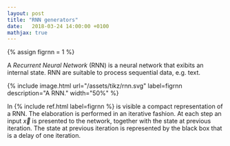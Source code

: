 ```yaml
---
layout: post
title: "RNN generators"
date:   2018-03-24 14:00:00 +0100
mathjax: true
---
```

{% assign figrnn = 1 %}

A *Recurrent Neural Network* (RNN) is a neural network that exibits an internal state. RNN are suitable to process sequential data, e.g. text.

{% include image.html url="/assets/tikz/rnn.svg" label=figrnn description="A RNN." width="50%" %}

In {% include ref.html label=figrnn %} is visible a compact representation of a RNN. The elaboration is performed in an iterative fashion. At each step an input $\vec{x}$ is presented to the network, together with the state at previous iteration. The state at previous iteration is represented by the black box that is a delay of one iteration.
